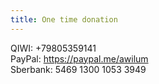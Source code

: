 ```yaml
---
title: One time donation
---
```


QIWI: +79805359141  
PayPal: https://paypal.me/awilum  
Sberbank: 5469 1300 1053 3949

<br /><br />
